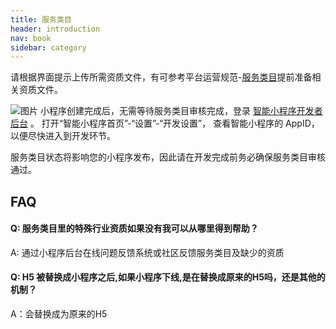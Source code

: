 ```yaml
---
title: 服务类目
header: introduction
nav: book
sidebar: category
---
```




请根据界面提示上传所需资质文件，有可参考平台运营规范-[服务类目](https://smartprogram.baidu.com/docs/operations/catagory/)提前准备相关资质文件。

![图片](../../img/introduction/register/4.1.png)
小程序创建完成后，无需等待服务类目审核完成，登录 [智能小程序开发者后台](https://smartprogram.baidu.com/mappconsole/main/login) 。 打开“智能小程序首页”-“设置”-“开发设置”， 查看智能小程序的 AppID，以便尽快进入到开发环节。

服务类目状态将影响您的小程序发布，因此请在开发完成前务必确保服务类目审核通过。

## FAQ

#### Q: 服务类目里的特殊行业资质如果没有我可以从哪里得到帮助？ 

A: 通过小程序后台在线问题反馈系统或社区反馈服务类目及缺少的资质

 
#### Q: H5 被替换成小程序之后,如果小程序下线,是在替换成原来的H5吗，还是其他的机制？ 

A：会替换成为原来的H5
